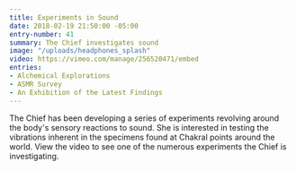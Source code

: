 ```yaml
---
title: Experiments in Sound
date: 2018-02-19 21:50:00 -05:00
entry-number: 41
summary: The Chief investigates sound
image: "/uploads/headphones_splash"
video: https://vimeo.com/manage/256520471/embed
entries:
- Alchemical Explorations
- ASMR Survey
- An Exhibition of the Latest Findings
---
```


The Chief has been developing a series of experiments revolving around the body's sensory reactions to sound. She is interested in testing the vibrations inherent in the specimens found at Chakral points around the world. 
View the video to see one of the numerous experiments the Chief is investigating. 
